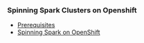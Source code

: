 ### Spinning Spark Clusters on Openshift
* [Prerequisites ](https://github.com/CCI-MOC/moc/wiki/Prerequisites)
* [Spinning Spark on OpenShift](https://github.com/CCI-MOC/moc/wiki/Spark-on-OpenShift)